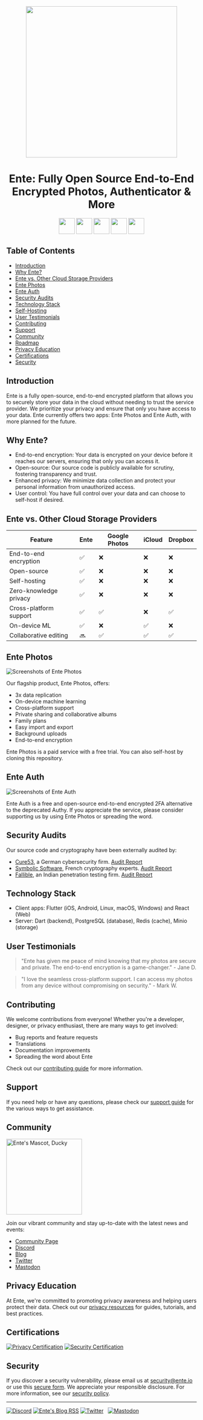 <div align="center">

<img src=".github/assets/ente-rocketship.png" width="400"/>

# Ente: Fully Open Source End-to-End Encrypted Photos, Authenticator & More

[<img height="42" src=".github/assets/app-store-badge.svg">](https://apps.apple.com/app/id1542026904)
[<img height="42" src=".github/assets/play-store-badge.png">](https://play.google.com/store/apps/details?id=io.ente.photos)
[<img height="42" src=".github/assets/f-droid-badge.png">](https://f-droid.org/packages/io.ente.photos.fdroid/)
[<img height="42" src=".github/assets/desktop-badge.png">](https://ente.io/download/desktop)
[<img height="42" src=".github/assets/web-badge.svg">](https://web.ente.io)

</div>

## Table of Contents

- [Introduction](#introduction)
- [Why Ente?](#why-ente)
- [Ente vs. Other Cloud Storage Providers](#ente-vs-other-cloud-storage-providers)
- [Ente Photos](#ente-photos)
- [Ente Auth](#ente-auth)
- [Security Audits](#security-audits)
- [Technology Stack](#technology-stack)
- [Self-Hosting](#self-hosting)
- [User Testimonials](#user-testimonials)
- [Contributing](#contributing)
- [Support](#support)
- [Community](#community)
- [Roadmap](#roadmap)
- [Privacy Education](#privacy-education)
- [Certifications](#certifications)
- [Security](#security)

## Introduction

Ente is a fully open-source, end-to-end encrypted platform that allows you to securely store your data in the cloud without needing to trust the service provider. We prioritize your privacy and ensure that only you have access to your data. Ente currently offers two apps: Ente Photos and Ente Auth, with more planned for the future.

## Why Ente?

- End-to-end encryption: Your data is encrypted on your device before it reaches our servers, ensuring that only you can access it.
- Open-source: Our source code is publicly available for scrutiny, fostering transparency and trust.
- Enhanced privacy: We minimize data collection and protect your personal information from unauthorized access.
- User control: You have full control over your data and can choose to self-host if desired.

## Ente vs. Other Cloud Storage Providers

| Feature                | Ente | Google Photos | iCloud | Dropbox |
|------------------------|------|---------------|--------|---------|
| End-to-end encryption  | ✅   | ❌            | ❌     | ❌      |
| Open-source            | ✅   | ❌            | ❌     | ❌      |
| Self-hosting           | ✅   | ❌            | ❌     | ❌      |
| Zero-knowledge privacy | ✅   | ❌            | ❌     | ❌      |
| Cross-platform support | ✅   | ✅            | ❌     | ✅      |
| On-device ML           | ✅   |❌           | ✅       | ❌      |
| Collaborative editing  | 🔜  | ✅            | ✅     | ✅      |

## Ente Photos

<img src=".github/assets/photos.png" alt="Screenshots of Ente Photos" />

Our flagship product, Ente Photos, offers:
- 3x data replication
- On-device machine learning
- Cross-platform support
- Private sharing and collaborative albums
- Family plans
- Easy import and export
- Background uploads
- End-to-end encryption

Ente Photos is a paid service with a free trial. You can also self-host by cloning this repository.

## Ente Auth

<img src=".github/assets/auth.png" alt="Screenshots of Ente Auth" />

Ente Auth is a free and open-source end-to-end encrypted 2FA alternative to the deprecated Authy. If you appreciate the service, please consider supporting us by using Ente Photos or spreading the word.

## Security Audits

Our source code and cryptography have been externally audited by:
- [Cure53](https://cure53.de/), a German cybersecurity firm. [Audit Report](https://ente.io/audits/cure53.pdf)
- [Symbolic Software](https://symbolic.software/), French cryptography experts. [Audit Report](https://ente.io/audits/symbolic.pdf)
- [Fallible](https://fallible.co/), an Indian penetration testing firm. [Audit Report](https://ente.io/audits/fallible.pdf)

## Technology Stack

- Client apps: Flutter (iOS, Android, Linux, macOS, Windows) and React (Web)
- Server: Dart (backend), PostgreSQL (database), Redis (cache), Minio (storage)

## User Testimonials

> "Ente has given me peace of mind knowing that my photos are secure and private. The end-to-end encryption is a game-changer." - Jane D.

> "I love the seamless cross-platform support. I can access my photos from any device without compromising on security." - Mark W.

## Contributing

We welcome contributions from everyone! Whether you're a developer, designer, or privacy enthusiast, there are many ways to get involved:

- Bug reports and feature requests
- Translations
- Documentation improvements
- Spreading the word about Ente

Check out our [contributing guide](CONTRIBUTING.md) for more information.

## Support

If you need help or have any questions, please check our [support guide](SUPPORT.md) for the various ways to get assistance.

## Community

<img src=".github/assets/ente-ducky.png" width="200" alt="Ente's Mascot, Ducky" />

Join our vibrant community and stay up-to-date with the latest news and events:

- [Community Page](https://ente.io/community)
- [Discord](https://discord.gg/z2YVKkycX3)
- [Blog](https://ente.io/blog)
- [Twitter](https://twitter.com/enteio)
- [Mastodon](https://mstdn.social/@ente)


## Privacy Education

At Ente, we're committed to promoting privacy awareness and helping users protect their data. Check out our [privacy resources](https://ente.io/privacy-resources) for guides, tutorials, and best practices.

## Certifications

[![Privacy Certification](https://img.shields.io/badge/Privacy-Certified-green)](https://ente.io/privacy-certification)
[![Security Certification](https://img.shields.io/badge/Security-Certified-blue)](https://ente.io/security-certification)

## Security

If you discover a security vulnerability, please email us at security@ente.io or use this [secure form](https://github.com/ente-io/ente/security/advisories/new). We appreciate your responsible disclosure. For more information, see our [security policy](SECURITY.md).


---

[![Discord](https://img.shields.io/discord/948937918347608085?style=for-the-badge&logo=Discord&logoColor=white&label=Discord)](https://discord.gg/z2YVKkycX3)
[![Ente's Blog RSS](https://img.shields.io/badge/blog-rss-F88900?style=for-the-badge&logo=rss&logoColor=white)](https://ente.io/blog/rss.xml)
[![Twitter](.github/assets/twitter.svg)](https://twitter.com/enteio) &nbsp; [![Mastodon](.github/assets/mastodon.svg)](https://mstdn.social/@ente)
